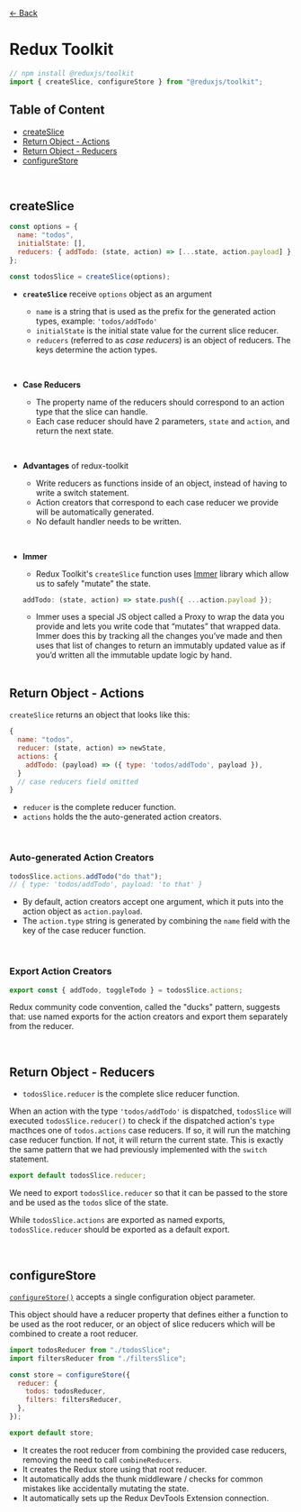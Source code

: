 [&larr; Back](./README.md)

# Redux Toolkit

```js
// npm install @reduxjs/toolkit
import { createSlice, configureStore } from "@reduxjs/toolkit";
```

## Table of Content

- [createSlice](#createslice)
- [Return Object - Actions](#return-object---actions)
- [Return Object - Reducers](#return-object---reducers)
- [configureStore](#configurestore)

<br>

## createSlice

```js
const options = {
  name: "todos",
  initialState: [],
  reducers: { addTodo: (state, action) => [...state, action.payload] },
};

const todosSlice = createSlice(options);
```

- **`createSlice`** receive `options` object as an argument

  - `name` is a string that is used as the prefix for the generated action types, example: `'todos/addTodo'`
  - `initialState` is the initial state value for the current slice reducer.
  - `reducers` (referred to as _case reducers_) is an object of reducers. The keys determine the action types.

<br>

- **Case Reducers**

  - The property name of the reducers should correspond to an action type that the slice can handle.
  - Each case reducer should have 2 parameters, `state` and `action`, and return the next state.

<br>

- **Advantages** of redux-toolkit

  - Write reducers as functions inside of an object, instead of having to write a switch statement.
  - Action creators that correspond to each case reducer we provide will be automatically generated.
  - No default handler needs to be written.

<br>

- **Immer**

  - Redux Toolkit's `createSlice` function uses [Immer](https://immerjs.github.io/immer/) library which allow us to safely "mutate" the state.

  ```js
  addTodo: (state, action) => state.push({ ...action.payload });
  ```

  - Immer uses a special JS object called a Proxy to wrap the data you provide and lets you write code that “mutates” that wrapped data. Immer does this by tracking all the changes you’ve made and then uses that list of changes to return an immutably updated value as if you’d written all the immutable update logic by hand.

  <br>

## Return Object - Actions

`createSlice` returns an object that looks like this:

```js
{
  name: "todos",
  reducer: (state, action) => newState,
  actions: {
    addTodo: (payload) => ({ type: 'todos/addTodo', payload }),
  }
  // case reducers field omitted
}
```

- `reducer` is the complete reducer function.
- `actions` holds the the auto-generated action creators.

<br>

### Auto-generated Action Creators

```js
todosSlice.actions.addTodo("do that");
// { type: 'todos/addTodo', payload: 'to that' }
```

- By default, action creators accept one argument, which it puts into the action object as `action.payload`.
- The `action.type` string is generated by combining the `name` field with the key of the case reducer function.

<br>

### Export Action Creators

```js
export const { addTodo, toggleTodo } = todosSlice.actions;
```

Redux community code convention, called the "ducks" pattern, suggests that: use named exports for the action creators and export them separately from the reducer.

<br>

## Return Object - Reducers

- `todosSlice.reducer` is the complete slice reducer function.

When an action with the type `'todos/addTodo'` is dispatched, `todosSlice` will executed `todosSlice.reducer()` to check if the dispatched action's `type` macthces one of `todos.actions` case reducers. If so, it will run the matching case reducer function. If not, it will return the current state. This is exactly the same pattern that we had previously implemented with the `switch` statement.

```js
export default todosSlice.reducer;
```

We need to export `todosSlice.reducer` so that it can be passed to the store and be used as the `todos` slice of the state.

While `todosSlice.actions` are exported as named exports, `todosSlice.reducer` should be exported as a default export.

<br>

## configureStore

[`configureStore()`](https://redux-toolkit.js.org/api/configureStore) accepts a single configuration object parameter.

This object should have a reducer property that defines either a function to be used as the root reducer, or an object of slice reducers which will be combined to create a root reducer.

```js
import todosReducer from "./todosSlice";
import filtersReducer from "./filtersSlice";

const store = configureStore({
  reducer: {
    todos: todosReducer,
    filters: filtersReducer,
  },
});

export default store;
```

- It creates the root reducer from combining the provided case reducers, removing the need to call `combineReducers`.
- It creates the Redux store using that root reducer.
- It automatically adds the thunk middleware / checks for common mistakes like accidentally mutating the state.
- It automatically sets up the Redux DevTools Extension connection.

<br>

